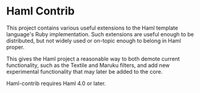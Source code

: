 # Haml Contrib

This project contains various useful extensions to the Haml template language's
Ruby implementation. Such extensions are useful enough to be distributed, but
not widely used or on-topic enough to belong in Haml proper.

This gives the Haml project a reasonable way to both demote current
functionality, such as the Textile and Maruku filters, and add new experimental
functionality that may later be added to the core.

Haml-contrib requires Haml 4.0 or later.
